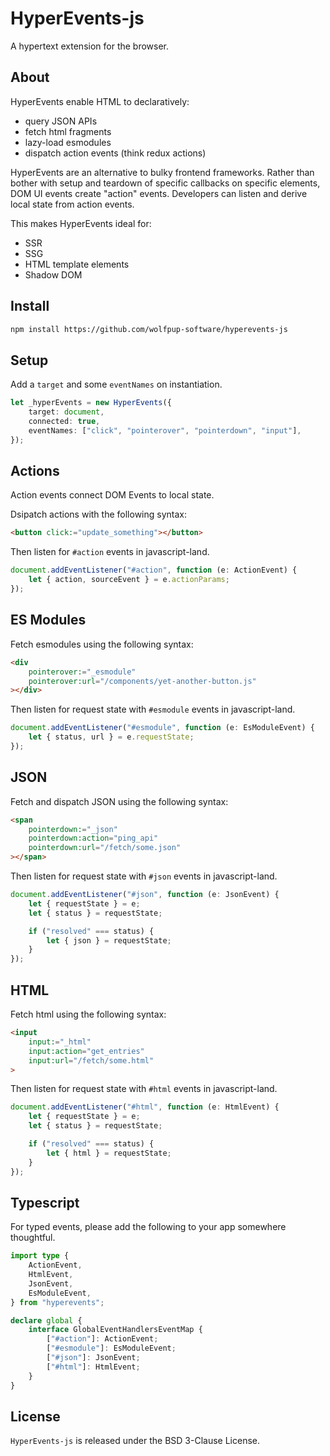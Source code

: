 # HyperEvents-js

A hypertext extension for the browser.

## About

HyperEvents enable HTML to declaratively:

- query JSON APIs
- fetch html fragments
- lazy-load esmodules
- dispatch action events (think redux actions)

HyperEvents are an alternative to bulky frontend frameworks. Rather than bother with setup and teardown of specific callbacks on specific elements, DOM UI events create "action" events. Developers can listen and derive local state from action events.

This makes HyperEvents ideal for:

- SSR
- SSG
- HTML template elements
- Shadow DOM

## Install

```html
npm install https://github.com/wolfpup-software/hyperevents-js
```

## Setup

Add a `target` and some `eventNames` on instantiation.

```ts
let _hyperEvents = new HyperEvents({
	target: document,
	connected: true,
	eventNames: ["click", "pointerover", "pointerdown", "input"],
});
```

## Actions

Action events connect DOM Events to local state.

Dsipatch actions with the following syntax:

```html
<button click:="update_something"></button>
```

Then listen for `#action` events in javascript-land.

```ts
document.addEventListener("#action", function (e: ActionEvent) {
	let { action, sourceEvent } = e.actionParams;
});
```

## ES Modules

Fetch esmodules using the following syntax:

```html
<div
	pointerover:="_esmodule"
	pointerover:url="/components/yet-another-button.js"
></div>
```

Then listen for request state with `#esmodule` events in javascript-land.

```ts
document.addEventListener("#esmodule", function (e: EsModuleEvent) {
	let { status, url } = e.requestState;
});
```

## JSON

Fetch and dispatch JSON using the following syntax:

```html
<span
	pointerdown:="_json"
	pointerdown:action="ping_api"
	pointerdown:url="/fetch/some.json"
></span>
```

Then listen for request state with `#json` events in javascript-land.

```ts
document.addEventListener("#json", function (e: JsonEvent) {
	let { requestState } = e;
	let { status } = requestState;

	if ("resolved" === status) {
		let { json } = requestState;
	}
});
```

## HTML

Fetch html using the following syntax:

```html
<input
	input:="_html"
	input:action="get_entries"
	input:url="/fetch/some.html"
>
```

Then listen for request state with `#html` events in javascript-land.

```ts
document.addEventListener("#html", function (e: HtmlEvent) {
	let { requestState } = e;
	let { status } = requestState;

	if ("resolved" === status) {
		let { html } = requestState;
	}
});
```

## Typescript

For typed events, please add the following to your app somewhere thoughtful.

```ts
import type {
	ActionEvent,
	HtmlEvent,
	JsonEvent,
	EsModuleEvent,
} from "hyperevents";

declare global {
	interface GlobalEventHandlersEventMap {
		["#action"]: ActionEvent;
		["#esmodule"]: EsModuleEvent;
		["#json"]: JsonEvent;
		["#html"]: HtmlEvent;
	}
}
```

## License

`HyperEvents-js` is released under the BSD 3-Clause License.
